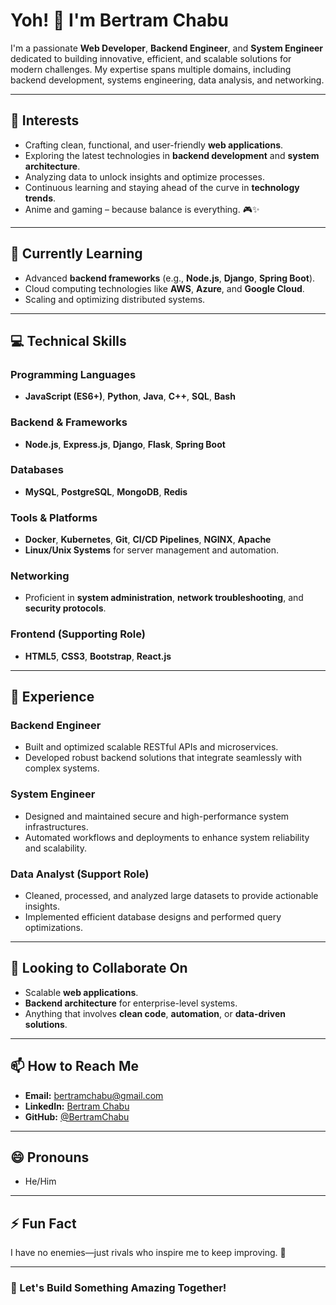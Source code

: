 # Yoh! 👋 I'm Bertram Chabu

I'm a passionate **Web Developer**, **Backend Engineer**, and **System Engineer** dedicated to building innovative, efficient, and scalable solutions for modern challenges. My expertise spans multiple domains, including backend development, systems engineering, data analysis, and networking.

---

## 👀 Interests
- Crafting clean, functional, and user-friendly **web applications**.
- Exploring the latest technologies in **backend development** and **system architecture**.
- Analyzing data to unlock insights and optimize processes.
- Continuous learning and staying ahead of the curve in **technology trends**.
- Anime and gaming – because balance is everything. 🎮✨

---

## 🌱 Currently Learning
- Advanced **backend frameworks** (e.g., **Node.js**, **Django**, **Spring Boot**).
- Cloud computing technologies like **AWS**, **Azure**, and **Google Cloud**.
- Scaling and optimizing distributed systems.

---

## 💻 Technical Skills
### Programming Languages
- **JavaScript (ES6+)**, **Python**, **Java**, **C++**, **SQL**, **Bash**

### Backend & Frameworks
- **Node.js**, **Express.js**, **Django**, **Flask**, **Spring Boot**

### Databases
- **MySQL**, **PostgreSQL**, **MongoDB**, **Redis**

### Tools & Platforms
- **Docker**, **Kubernetes**, **Git**, **CI/CD Pipelines**, **NGINX**, **Apache**
- **Linux/Unix Systems** for server management and automation.

### Networking
- Proficient in **system administration**, **network troubleshooting**, and **security protocols**.

### Frontend (Supporting Role)
- **HTML5**, **CSS3**, **Bootstrap**, **React.js**

---

## 💼 Experience
### Backend Engineer
- Built and optimized scalable RESTful APIs and microservices.
- Developed robust backend solutions that integrate seamlessly with complex systems.

### System Engineer
- Designed and maintained secure and high-performance system infrastructures.
- Automated workflows and deployments to enhance system reliability and scalability.

### Data Analyst (Support Role)
- Cleaned, processed, and analyzed large datasets to provide actionable insights.
- Implemented efficient database designs and performed query optimizations.

---

## 💞️ Looking to Collaborate On
- Scalable **web applications**.
- **Backend architecture** for enterprise-level systems.
- Anything that involves **clean code**, **automation**, or **data-driven solutions**.

---

## 📫 How to Reach Me
- **Email:** [bertramchabu@gmail.com](https://www.gmail.com/)
- **LinkedIn:** [Bertram Chabu](https://www.linkedin.com/in/BertramChabu0)
- **GitHub:** [@BertramChabu](https://github.com/BertramChabu)

---

## 😄 Pronouns
- He/Him

---

## ⚡ Fun Fact
I have no enemies—just rivals who inspire me to keep improving. 💪

---

### 🚀 Let's Build Something Amazing Together!
